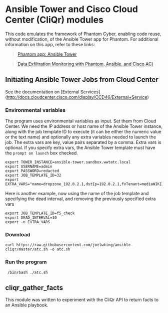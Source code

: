 # Ansible Tower and Cisco Cloud Center (CliQr) modules
This code emulates the framework of Phantom Cyber, enabling code reuse, without modification, of the Ansible Tower app for Phantom. For additional information on this app, refer to these links:

> [Phantom app: Ansible Tower](http://www.slideshare.net/joelwking/phantom-app-ansible-tower)

> [Data Exfiltration Monitoring with Phantom, Ansible, and Cisco ACI](https://blog.phantom.us/2016/08/22/data-exfiltration-monitoring-with-phantom-ansible-and-cisco-aci/)

## Initiating Ansible Tower Jobs from Cloud Center
See the documentation on [External Services] (http://docs.cloudcenter.cisco.com/display/CCD46/External+Service)

### Environmental variables
The program uses environmental variables as input. Set them from Cloud Center. We need the IP address or host name of the Ansible Tower instance, along with the job template ID to execute (it can be either the numeric value or the text name) and optionally any extra variables needed to launch the job. The extra vars are key, value pairs separated by a comma. Extra vars is optional. If you specify extra vars, the Ansible Tower template must have the `prompt on launch` box checked.
```
export TOWER_INSTANCE=ansible-tower.sandbox.wwtatc.local
export USERNAME=admin
export PASSWORD=redacted
export JOB_TEMPLATE_ID=32
export EXTRA_VARS="name=dropzone_192.0.2.1,dstIp=192.0.2.1,fvTenant=mediaWIKI,ap=test_mediaWIKI,epg=Outside,srcPort=https,prot=tcp"
```
Here is another example, now using the name of the job template and specifying the dead interval, and removing the previously specified extra vars
```
export JOB_TEMPLATE_ID=f5_check
export DEAD_INTERVAL=10
export -n EXTRA_VARS
```
### Download
`curl https://raw.githubusercontent.com/joelwking/ansible-cliqr/master/atc.sh -o atc.sh`
### Run the program
` /bin/bash ./atc.sh`

## cliqr_gather_facts
This module was written to experiment with the CliQr API to return facts to an Ansible playbook.

